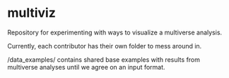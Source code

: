 # multiviz
Repository for experimenting with ways to visualize a multiverse analysis.

Currently, each contributor has their own folder to mess around in.

/data_examples/ contains shared base examples with results from multiverse analyses until we agree on an input format.

